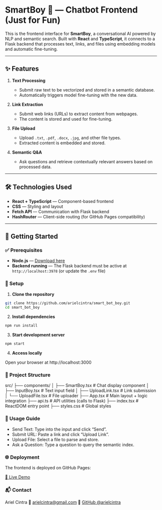 # SmartBoy 🤖 — Chatbot Frontend (Just for Fun)

This is the frontend interface for **SmartBoy**, a conversational AI powered by NLP and semantic search. Built with **React** and **TypeScript**, it connects to a Flask backend that processes text, links, and files using embedding models and automatic fine-tuning.

---

## ✨ Features

1. **Text Processing**
   - Submit raw text to be vectorized and stored in a semantic database.
   - Automatically triggers model fine-tuning with the new data.

2. **Link Extraction**
   - Submit web links (URLs) to extract content from webpages.
   - The content is stored and used for fine-tuning.

3. **File Upload**
   - Upload `.txt`, `.pdf`, `.docx`, `.jpg`, and other file types.
   - Extracted content is embedded and stored.

4. **Semantic Q&A**
   - Ask questions and retrieve contextually relevant answers based on processed data.

---

## 🛠 Technologies Used

- **React + TypeScript** — Component-based frontend
- **CSS** — Styling and layout
- **Fetch API** — Communication with Flask backend
- **HashRouter** — Client-side routing (for GitHub Pages compatibility)

---

## 🚀 Getting Started

### ✅ Prerequisites

- **Node.js** — [Download here](https://nodejs.org/)
- **Backend running** — The Flask backend must be active at `http://localhost:3978` (or update the `.env` file)

### 🔧 Setup

1. **Clone the repository**

```bash
git clone https://github.com/arielcintra/smart_bot_boy.git
cd smart_bot_boy
```

2. **Install dependencies**

```bash
npm run install
```

3. **Start development server**

```bash
npm start
```

4. **Access locally**

Open your browser at http://localhost:3000

### 📁 Project Structure

src/
├── components/
│   ├── SmartBoy.tsx       # Chat display component
│   ├── InputBoy.tsx       # Text input field
│   ├── UploadLink.tsx     # Link submission
│   └── UploadFile.tsx     # File uploader
├── App.tsx                # Main layout + logic integration
├── api.ts                 # API utilities (calls to Flask)
├── index.tsx              # ReactDOM entry point
├── styles.css             # Global styles

### 🧪 Usage Guide

- Send Text: Type into the input and click “Send”.
- Submit URL: Paste a link and click “Upload Link”.
- Upload File: Select a file to parse and store.
- Ask a Question: Type a question to query the semantic index.

### 🌐 Deployment
The frontend is deployed on GitHub Pages:

[🔗 Live Demo](https://arielcintra.github.io/smart_bot_boy/)

### 📬 Contact
Ariel Cintra
📧 [arielcintra@gmail.com](mailto:arielcintra@gmail.com)
🔗 [GitHub @arielcintra](https://github.com/arielcintra)

